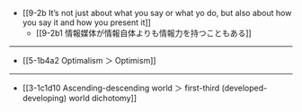- [[9-2b It’s not just about what you say or what yo do, but also about how you say it and how you present it]]
  - [[9-2b1 情報媒体が情報自体よりも情報力を持つこともある]]
---
- [[5-1b4a2 Optimalism ＞ Optimism]]
---
- [[3-1c1d10 Ascending-descending world ＞ first-third (developed-developing) world dichotomy]]
